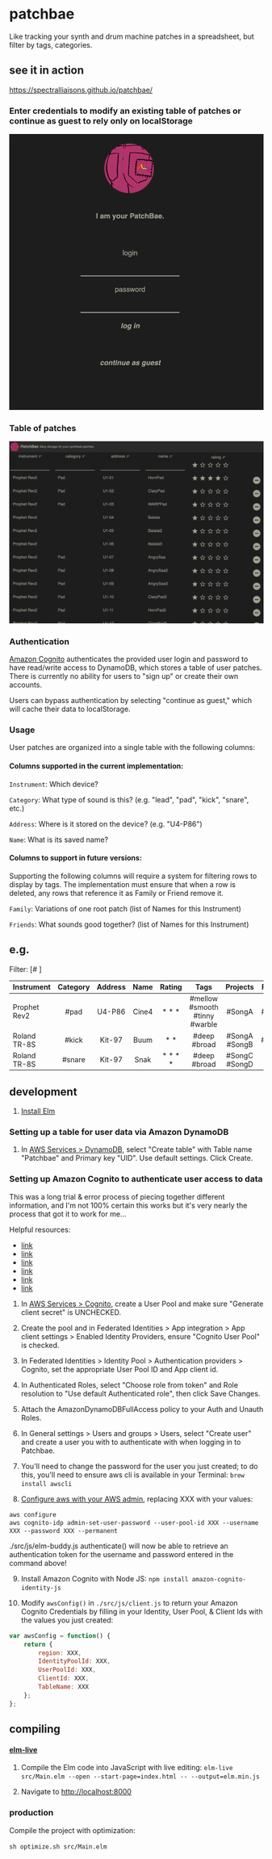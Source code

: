 # patchbae
Like tracking your synth and drum machine patches in a spreadsheet, but filter by tags, categories.

## see it in action
https://spectralliaisons.github.io/patchbae/

### Enter credentials to modify an existing table of patches or continue as guest to rely only on localStorage
![an image examplar](./rsc/screen0.jpg)

### Table of patches
![an image examplar](./rsc/screen1.jpg)

### Authentication

[Amazon Cognito](https://us-west-2.console.aws.amazon.com/cognito) authenticates the provided user login and password to have read/write access to DynamoDB, which stores a table of user patches. There is currently no ability for users to "sign up" or create their own accounts.

Users can bypass authentication by selecting "continue as guest," which will cache their data to localStorage.

### Usage

User patches are organized into a single table with the following columns:

#### Columns supported in the current implementation:

`Instrument`: Which device?

`Category`: What type of sound is this? (e.g. "lead", "pad", "kick", "snare", etc.)

`Address`: Where is it stored on the device? (e.g. "U4-P86")

`Name`: What is its saved name?

#### Columns to support in future versions:

Supporting the following columns will require a system for filtering rows to display by tags. The implementation must ensure that when a row is deleted, any rows that reference it as Family or Friend remove it.

`Family`: Variations of one root patch (list of Names for this Instrument)

`Friends`: What sounds good together? (list of Names for this Instrument)

## e.g.
Filter: [#     ]

Instrument | Category | Address | Name | Rating | Tags | Projects | Family | Friends|
|-|:-:|:-:|:-:|:-:|:-:|:-:|:-:|:-:|
| Prophet Rev2 | #pad | U4-P86 | Cine4 | * * * | #mellow #smooth #tinny #warble | #SongA | #Buum | # |
| Roland TR-8S | #kick | Kit-97 | Buum | * * | #deep #broad | #SongA #SongB | #Cine4 | #Snak |
| Roland TR-8S | #snare | Kit-97 | Snak | * * * * | #deep #broad | #SongC #SongD | # | #Buum |

## development

1. [Install Elm](https://guide.elm-lang.org/install/elm.html)

### Setting up a table for user data via Amazon DynamoDB

1. In [AWS Services > DynamoDB](https://us-west-2.console.aws.amazon.com/dynamodb), select "Create table" with Table name "Patchbae" and Primary key "UID". Use default settings. Click Create.

### Setting up Amazon Cognito to authenticate user access to data

This was a long trial & error process of piecing together different information, and I'm not 100% certain this works but it's very nearly the process that got it to work for me...

Helpful resources: 
- [link](https://tutorialedge.net/projects/building-blog-with-vuejs-aws/part-5-getting-started-with-cognito/)
- [link](https://aws.amazon.com/blogs/mobile/building-fine-grained-authorization-using-amazon-cognito-user-pools-groups/)
- [link](https://docs.aws.amazon.com/AWSJavaScriptSDK/latest/AWS/CognitoIdentity.html)
- [link](https://docs.aws.amazon.com/AWSJavaScriptSDK/latest/AWS/CognitoIdentityCredentials.html)
- [link](https://aws.amazon.com/blogs/mobile/building-fine-grained-authorization-using-amazon-cognito-user-pools-groups/)
- [link](https://tutorialedge.net/projects/building-blog-with-vuejs-aws/part-5-getting-started-with-cognito/)

1. In [AWS Services > Cognito](https://us-west-2.console.aws.amazon.com/cognito), create a User Pool and make sure "Generate client secret" is UNCHECKED. 

2. Create the pool and in Federated Identities > App integration > App client settings > Enabled Identity Providers, ensure "Cognito User Pool" is checked.

3. In Federated Identities > Identity Pool > Authentication providers > Cognito, set the appropriate User Pool ID and App client id.

4. In Authenticated Roles, select "Choose role from token" and Role resolution to "Use default Authenticated role", then click Save Changes.

5. Attach the AmazonDynamoDBFullAccess policy to your Auth and Unauth Roles.

6. In General settings > Users and groups > Users, select "Create user" and create a user you with to authenticate with when logging in to Patchbae.

7. You'll need to change the password for the user you just created; to do this, you'll need to ensure aws cli is available in your Terminal:
`brew install awscli`

8. [Configure aws with your AWS admin](https://awscli.amazonaws.com/v2/documentation/api/latest/reference/cognito-idp/admin-set-user-password.html), replacing XXX with your values:
```
aws configure
aws cognito-idp admin-set-user-password --user-pool-id XXX --username XXX --password XXX --permanent
```

./src/js/elm-buddy.js authenticate() will now be able to retrieve an authentication token for the username and password entered in the command above!

9. Install Amazon Cognito with Node JS:
`npm install amazon-cognito-identity-js`

10. Modify `awsConfig()` in `./src/js/client.js` to return your Amazon Cognito Credentials by filling in your Identity, User Pool, & Client Ids with the values you just created:
```js
var awsConfig = function() {
    return {
        region: XXX,
        IdentityPoolId: XXX,
        UserPoolId: XXX,
        ClientId: XXX,
        TableName: XXX
    };
};
```

## compiling

#### [elm-live](https://www.elm-live.com/)

1. Compile the Elm code into JavaScript with live editing:
`elm-live src/Main.elm --open --start-page=index.html -- --output=elm.min.js`

2. Navigate to [http://localhost:8000](http://localhost:8000)

### production

Compile the project with optimization:

`sh optimize.sh src/Main.elm`